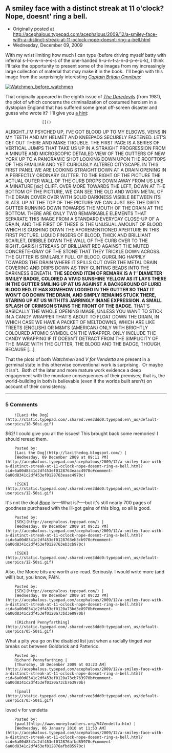 ## A smiley face with a distinct streak at 11 o'clock?  Nope, doesnt' ring a bell.

 * Originally posted at http://acephalous.typepad.com/acephalous/2009/12/a-smiley-face-with-a-distinct-streak-at-11-oclock-nope-doesnt-ring-a-bell.html
 * Wednesday, December 09, 2009



With my wrist limiting how much I can type (before driving myself batty with infernal s-l-o-w-n-e-s-s of the one-handed h-u-n-t-a-n-d-p-e-c-k), I think I'll take the opportunity to present some of the images from my increasingly large collection of material that may make it in the book.  I'll begin with this image from the surprisingly interesting _[Captain Britain Omnibus](http://www.amazon.com/exec/obidos/ASIN/0785137602/diesekoschmar-20)_:

[![Watchmen\_before\_watchmen](http://acephalous.typepad.com/.a/6a00d8341c2df453ef0120a73aa3d0970b-500pi "Watchmen\_before\_watchmen")](http://acephalous.typepad.com/.a/6a00d8341c2df453ef0120a73aa3d0970b-pi)

That originally appeared in the eighth issue of _[The Daredevils](http://en.wikipedia.org/wiki/The\_Daredevils)_ (from 1981), the plot of which concerns the criminalization of costumed heroism in a dystopian England that has suffered some great off-screen disaster and guess who wrote it?  I'll give you [a hint](http://www.amazon.com/exec/obidos/ASIN/1848560419/diesekoschmar-20):

		

					[]()
			

ALRIGHT..I’M PSYCHED UP, I’VE GOT BLOOD UP TO MY ELBOWS, VEINS IN MY
TEETH AND MY HELMET AND KNEEPADS SECURELY FASTENED. LET’S GET OUT THERE
AND MAKE TROUBLE. THE FIRST PAGE IS A SERIES OF VERTICAL JUMPS THAT
TAKE US UP IN A STRAIGHT PROGRESSION FROM A MINUTE AND MICROSCOPIC
DETAILED VIEW OF THE GUTTERS OF NEW YORK UP TO A PANORAMIC SHOT LOOKING
DOWN UPON THE ROOFTOPS OF THIS FAMILIAR AND YET CURIOUSLY ALTERED
CITYSCAPE. IN THIS FIRST PANEL WE ARE LOOKING STRAIGHT DOWN AT A DRAIN
OPENING IN A PERFECTLY ORDINARY GUTTER. TO THE RIGHT OF THE PICTURE THE
ACTUAL OUTER WALL OF THE CURB DROPS DOWN AWAY FROM US LIKE A MINATURE
[_sic_] CLIFF. OVER MORE TOWARDS THE LEFT, DOWN AT THE BOTTOM OF THE PICTURE,
WE CAN SEE THE OLD AND WORN METAL OF THE DRAIN COVER OVER WITH SOLID
DARKNESS VISIBLE BETWEEN ITS SLATS. UP AT THE TOP OF THE PICTURE WE CAN
JUST SEE THE DIRTY GUTTER RUNNING DOWN TOWARDS THE MOUTH OF THE DRAIN
AT THE BOTTOM. THERE ARE ONLY TWO REMARKABLE ELEMENTS THAT SEPARATE
THIS IMAGE FROM A STANDARD EVERYDAY CLOSE-UP OF A DRAIN, AND THE FIRST
OF THESE IS THE UNUSUAL AMOUNT OF BLOOD WHICH IS GUSHING DOWN THE
AFOREMENTIONED APERTURE IN THIS FIRST PICTURE. LIQUID FINGERS OF BLOOD,
THICK AND BRILLIANT SCARLET, DRIBBLE DOWN THE WALL OF THE CURB OVER TO
THE RIGHT..GARISH STREAKS OF BRILLIANT RED AGAINST THE MUTED
CONCRETE-GRAY OF THE STONE THAT THEY TRICKLE DOWN ACROSS. THE GUTTER IS
SIMILARLY FULL OF BLOOD, GURGLING HAPPILY TOWARDS THE DRAIN WHERE IT
SPILLS OUT OVER THE METAL DRAIN COVERING AND DRIPS DOWN AS TINY
GLINTING BEADS INTO THE DARKNESS BENEATH. **THE SECOND ITEM OF REMARK IS
A 1″ DIAMETER SMILEY BADGE, COLORED A VIVID SUNSHINE YELLOW AS IT LAYS
THERE IN THE GUTTER SMILING UP AT US AGAINST A BACKGROUND OF LURID
BLOOD RED. IT HAS SOMEHOW LODGED IN THE GUTTER SO THAT IT WON’T GO DOWN
THE DRAIN, AND SIMPLY REMAINS STUCK THERE, STARING UP AT US WITH ITS
JARRINGLY INANE EXPRESSION. A SMALL SPLASH OF CRIMSON STAINS THE FRONT
OF THE BADGE.** THAT’S BASICALLY THE WHOLE OPENING IMAGE, UNLESS YOU WANT
TO STICK IN A CANDY WRAPPER THAT’S ABOUT TO FLOAT DOWN THE DRAIN, IN
WHICH CASE WE HAVE A PACKET OF MELTDOWNS, WHICH ARE LIKE TREETS
(ENGLISH) OR M&M’S (AMERICAN) ONLY WITH BRIGHTLY COLOURED ATOMIC
SYMBOL ON THE WRAPPER. ONLY INCLUDE THE CANDY WRAPPING IF IT DOESN’T
DETRACT FROM THE SIMPLICITY OF THE IMAGE WITH THE GUTTER, THE BLOOD AND
THE BADGE, THOUGH, BECAUSE [...]

That the plots of both _Watchmen_ and _V for Vendetta_ are present in a germinal state in this otherwise conventional work is surprising.  Or maybe it isn't.  Both of the later and more mature work evidence a deep engagement with the mundane consequences of their premises; that is, the world-building in both is believable (even if the worlds built aren't) on account of their consistency.  

			

* * *

### 5 Comments 

		

                
[]()

	

		![Laci the Dog](http://static.typepad.com/.shared:vee3ddd0:typepad:en\_us/default-userpics/18-50si.gif)
	

	

		

$62! I could give you all the issues!  This brought back some memories!  I should reread them.

	

		Posted by:
		[Laci the Dog](http://lacithedog.blogspot.com/) |
		[Wednesday, 09 December 2009 at 09:11 PM](http://acephalous.typepad.com/acephalous/2009/12/a-smiley-face-with-a-distinct-streak-at-11-oclock-nope-doesnt-ring-a-bell.html?cid=6a00d8341c2df453ef0128763eaac4970c#comment-6a00d8341c2df453ef0128763eaac4970c)

[]()

	

		![SEK](http://static.typepad.com/.shared:vee3ddd0:typepad:en\_us/default-userpics/12-50si.gif)
	

	

		

It's not the deal [_Bone_](http://www.amazon.com/exec/obidos/ASIN/043990823X/diesekoschmar-20) is---What is?---but it's still nearly 700 pages of goodness purchased with the ill-got gains of this blog, so all is good.

	

		Posted by:
		[SEK](http://acephalous.typepad.com/) |
		[Wednesday, 09 December 2009 at 09:21 PM](http://acephalous.typepad.com/acephalous/2009/12/a-smiley-face-with-a-distinct-streak-at-11-oclock-nope-doesnt-ring-a-bell.html?cid=6a00d8341c2df453ef0128763eb3cb970c#comment-6a00d8341c2df453ef0128763eb3cb970c)

[]()

	

		![SEK](http://static.typepad.com/.shared:vee3ddd0:typepad:en\_us/default-userpics/12-50si.gif)
	

	

		

Also, the Moore bits are worth a re-read.  Seriously.  I would write more (and will!) but, you know, PAIN.

	

		Posted by:
		[SEK](http://acephalous.typepad.com/) |
		[Wednesday, 09 December 2009 at 09:22 PM](http://acephalous.typepad.com/acephalous/2009/12/a-smiley-face-with-a-distinct-streak-at-11-oclock-nope-doesnt-ring-a-bell.html?cid=6a00d8341c2df453ef0120a73bd3e8970b#comment-6a00d8341c2df453ef0120a73bd3e8970b)

[]()

	

		![Richard Pennyfarthing](http://static.typepad.com/.shared:vee3ddd0:typepad:en\_us/default-userpics/05-50si.gif)
	

	

		

What a pity you go on the disabled list just when a racially tinged war breaks out between Goldbrick and Patterico.

	

		Posted by:
		Richard Pennyfarthing |
		[Thursday, 10 December 2009 at 03:23 AM](http://acephalous.typepad.com/acephalous/2009/12/a-smiley-face-with-a-distinct-streak-at-11-oclock-nope-doesnt-ring-a-bell.html?cid=6a00d8341c2df453ef0120a73cb763970b#comment-6a00d8341c2df453ef0120a73cb763970b)

[]()

	

		![paul](http://static.typepad.com/.shared:vee3ddd0:typepad:en\_us/default-userpics/03-50si.gif)
	

	

		

loved v for vendetta

	

		Posted by:
		[paul](http://www.moneyteachers.org/V4Vendetta.htm) |
		[Wednesday, 06 January 2010 at 11:53 AM](http://acephalous.typepad.com/acephalous/2009/12/a-smiley-face-with-a-distinct-streak-at-11-oclock-nope-doesnt-ring-a-bell.html?cid=6a00d8341c2df453ef012876afbd85970c#comment-6a00d8341c2df453ef012876afbd85970c)

		

        